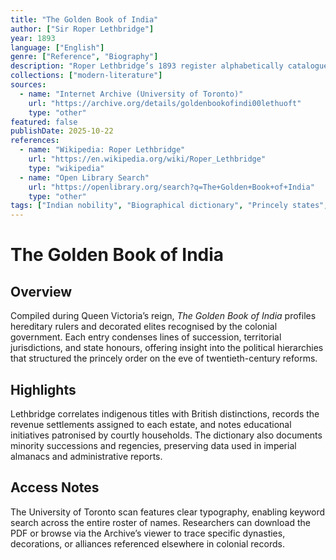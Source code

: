 ```yaml
---
title: "The Golden Book of India"
author: ["Sir Roper Lethbridge"]
year: 1893
language: ["English"]
genre: ["Reference", "Biography"]
description: "Roper Lethbridge’s 1893 register alphabetically catalogues Indian princes, chiefs, and decorated officials of the British Raj, summarising genealogy, territorial jurisdiction, and imperial honours from contemporary civil lists."
collections: ["modern-literature"]
sources:
  - name: "Internet Archive (University of Toronto)"
    url: "https://archive.org/details/goldenbookofindi00lethuoft"
    type: "other"
featured: false
publishDate: 2025-10-22
references:
  - name: "Wikipedia: Roper Lethbridge"
    url: "https://en.wikipedia.org/wiki/Roper_Lethbridge"
    type: "wikipedia"
  - name: "Open Library Search"
    url: "https://openlibrary.org/search?q=The+Golden+Book+of+India"
    type: "other"
tags: ["Indian nobility", "Biographical dictionary", "Princely states", "British Raj", "Genealogy", "Public domain"]
---
```


# The Golden Book of India

## Overview
Compiled during Queen Victoria’s reign, *The Golden Book of India* profiles hereditary rulers and decorated elites recognised by the colonial government. Each entry condenses lines of succession, territorial jurisdictions, and state honours, offering insight into the political hierarchies that structured the princely order on the eve of twentieth-century reforms.

## Highlights
Lethbridge correlates indigenous titles with British distinctions, records the revenue settlements assigned to each estate, and notes educational initiatives patronised by courtly households. The dictionary also documents minority successions and regencies, preserving data used in imperial almanacs and administrative reports.

## Access Notes
The University of Toronto scan features clear typography, enabling keyword search across the entire roster of names. Researchers can download the PDF or browse via the Archive’s viewer to trace specific dynasties, decorations, or alliances referenced elsewhere in colonial records.
